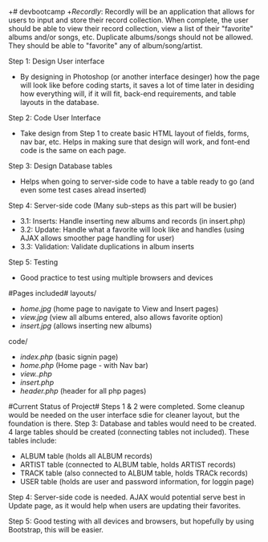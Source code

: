 +# devbootcamp
+_Recordly_: Recordly will be an application that allows for users to input and store their record collection. When complete, the user should be able to view their record collection, view a list of their "favorite" albums and/or songs, etc. Duplicate albums/songs should not be allowed. They should be able to "favorite" any of album/song/artist.

Step 1: Design User interface 
+   By designing in Photoshop (or another interface desinger) how the page will look like before coding starts, it saves a lot of time later in desiding how everything will, if it will fit, back-end requirements, and table layouts in the database.

Step 2: Code User Interface
+   Take design from Step 1 to create basic HTML layout of fields, forms, nav bar, etc. Helps in making sure that design will work, and font-end code is the same on each page.

Step 3: Design Database tables
+   Helps when going to server-side code to have a table ready to go (and even some test cases alread inserted)

Step 4: Server-side code
   (Many sub-steps as this part will be busier)
+   3.1: Inserts: Handle inserting new albums and records (in insert.php)
+   3.2: Update: Handle what a favorite will look like and handles (using AJAX allows smoother page handling for user)
+   3.3: Validation: Validate duplications in album inserts
     
Step 5: Testing
+   Good practice to test using multiple browsers and devices


#Pages included#
layouts/
+   _home.jpg_ (home page to navigate to View and Insert pages)
+   _view.jpg_ (view all albums entered, also allows favorite option)
+   _insert.jpg_ (allows inserting new albums)

code/
+   _index.php_ (basic signin page)
+   _home.php_  (Home page - with Nav bar)
+   _view..php_
+   _insert.php_ 
+   _header.php_   (header for all php pages)

#Current Status of Project#
Steps 1 & 2 were completed. Some cleanup would be needed on the user interface sdie for cleaner layout, but the foundation is there.
Step 3: Database and tables would need to be created. 4 large tables should be created (connecting tables not included). These tables include:
+	ALBUM table (holds all ALBUM records)
+	ARTIST table (connected to ALBUM table, holds ARTIST records)
+	TRACK table (also connected to ALBUM table, holds TRACk records)
+	USER table (holds are user and password information, for loggin page)

Step 4: Server-side code is needed. AJAX would potential serve best in Update page, as it would help when users are updating their favorites.

Step 5: Good testing with all devices and browsers, but hopefully by using Bootstrap, this will be easier.
